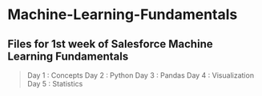 # Machine-Learning-Fundamentals
Files for 1st week of Salesforce Machine Learning Fundamentals
-----
> Day 1 :  Concepts
Day 2 :  Python
Day 3 : Pandas
Day 4 : Visualization 
Day 5 : Statistics 
